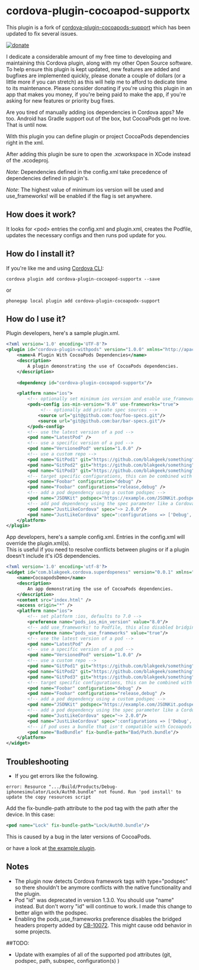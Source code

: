 # cordova-plugin-cocoapod-supportx
This plugin is a fork of [cordova-plugin-cocoapods-support](https://github.com/blakgeek/cordova-plugin-cocoapods-support) which has been updated to fix several issues.


<!-- DONATE -->
[![donate](https://www.paypalobjects.com/en_US/i/btn/btn_donateCC_LG_global.gif)](https://www.paypal.com/cgi-bin/webscr?cmd=_s-xclick&hosted_button_id=ZRD3W47HQ3EMJ)

I dedicate a considerable amount of my free time to developing and maintaining this Cordova plugin, along with my other Open Source software.
To help ensure this plugin is kept updated, new features are added and bugfixes are implemented quickly, please donate a couple of dollars (or a little more if you can stretch) as this will help me to afford to dedicate time to its maintenance. Please consider donating if you're using this plugin in an app that makes you money, if you're being paid to make the app, if you're asking for new features or priority bug fixes.
<!-- END DONATE -->


Are you tired of manually adding ios dependencies in Cordova apps?  Me too.  Android has Gradle support out of the box, but
CocoaPods get no love.  That is until now.  

With this plugin you can define plugin or project CocoaPods dependencies right in the xml.
 
After adding this plugin be sure to open the .xcworkspace in XCode instead of the .xcodeproj.

*Note*: Dependencies defined in the config.xml take precedence of dependencies defined in plugin's.

*Note*: The highest value of minimum ios version will be used and use_frameworks! will be enabled if the flag is set anywhere.
 
## How does it work?
It looks for &lt;pod&gt; entries the config.xml and plugin.xml, creates the Podfile, updates the necessary configs and 
then runs pod update for you.

## How do I install it?

If you're like me and using [Cordova CLI](http://cordova.apache.org/):
```
cordova plugin add cordova-plugin-cocoapod-supportx --save
```

or

```
phonegap local plugin add cordova-plugin-cocoapodx-support
```

## How do I use it?  
 
Plugin developers, here's a sample plugin.xml.  
```xml
<?xml version='1.0' encoding='UTF-8'?>
<plugin id="cordova-plugin-withpods" version="1.0.0" xmlns="http://apache.org/cordova/ns/plugins/1.0">
    <name>A Plugin With CocoaPods Dependencies</name>
    <description>
        A plugin demonstrating the use of CocoaPods dependencies.
    </description>
    
    <dependency id="cordova-plugin-cocoapod-supportx"/>

    <platform name="ios">
        <!-- optionally set minimum ios version and enable use_frameworks! -->
        <pods-config ios-min-version="9.0" use-frameworks="true">
             <!-- optionally add private spec sources -->
            <source url="git@github.com:foo/foo-specs.git"/>
            <source url="git@github.com:bar/bar-specs.git"/>
        </pods-config>
        <!-- use the latest version of a pod -->
        <pod name="LatestPod" />
        <!-- use a specific version of a pod -->
        <pod name="VersionedPod" version="1.0.0" />
        <!-- use a custom repo -->
        <pod name="GitPod1" git="https://github.com/blakgeek/something" tag="v1.0.1" />
        <pod name="GitPod2" git="https://github.com/blakgeek/something" branch="wood" />
        <pod name="GitPod3" git="https://github.com/blakgeek/something" commit="1b33368" />
        <!-- target specific configurations, this can be combined with all other options -->
        <pod name="Foobar" configuration="debug" />
        <pod name="Foobar" configurations="release,debug" />
        <!-- add a pod dependency using a custom podspec -->
        <pod name="JSONKit" podspec="https://example.com/JSONKit.podspec" />
        <!-- add pod dependency using the spec parameter like a Cordova framework -->
        <pod name="JustLikeCordova" spec="~> 2.0.0"/>
        <pod name="JustLikeCordova" spec=":configurations => ['Debug', 'Beta']"/>
    </platform>
</plugin>
```

App developers, here's a sample config.xml.  Entries in the config.xml will override the plugin.xml(s).  
This is useful if you need to resolve conflicts between plugins or if a plugin doesn't include it's iOS dependencies. 
```xml
<?xml version='1.0' encoding='utf-8'?>
<widget id="com.blakgeek.cordova.superdopeness" version="0.0.1" xmlns="http://www.w3.org/ns/widgets" xmlns:cdv="http://cordova.apache.org/ns/1.0">
    <name>CocoapodsDemo</name>
    <description>
        An app demonstrating the use of CocoaPods dependencies.
    </description>
    <content src="index.html" />
    <access origin="*" />
    <platform name="ios">
        <!-- set platform :ios, defaults to 7.0 -->
        <preference name="pods_ios_min_version" value="8.0"/>
        <!-- add use_frameworks! to Podfile, this also disabled bridging headers -->
        <preference name="pods_use_frameworks" value="true"/>
        <!-- use the latest version of a pod -->
        <pod name="LatestPod" />
        <!-- use a specific version of a pod -->
        <pod name="VersionedPod" version="1.0.0" />
        <!-- use a custom repo -->
        <pod name="GitPod1" git="https://github.com/blakgeek/something" tag="v1.0.1" />
        <pod name="GitPod2" git="https://github.com/blakgeek/something" branch="wood" />
        <pod name="GitPod3" git="https://github.com/blakgeek/something" commit="1b33368" />
        <!-- target specific configurations, this can be combined with all other options -->
        <pod name="Foobar" configuration="debug" />
        <pod name="Foobar" configurations="release,debug" />
        <!-- add a pod dependency using a custom podspec -->
        <pod name="JSONKit" podspec="https://example.com/JSONKit.podspec" />
        <!-- add a pod dependency using the spec parameter like a Cordova framework -->
        <pod name="JustLikeCordova" spec="~> 2.0.0"/>
        <pod name="JustLikeCordova" spec=":configurations => ['Debug', 'Beta']"/>
        <!-- if pod uses a bundle that isn't compatible with Cocoapods 1.x -->
        <pod name="BadBundle" fix-bundle-path="Bad/Path.bundle"/>
    </platform>
</widget>
```

## Troubleshooting
* If you get errors like the following.
```
error: Resource ".../Build/Products/Debug-iphonesimulator/Lock/Auth0.bundle" not found. Run 'pod install' to update the copy resources script
```
Add the fix-bundle-path attribute to the pod tag with the path after the device.  In this case:
```xml
<pod name="Lock" fix-bundle-path="Lock/Auth0.bundle"/>
```
This is caused by a bug in the later versions of CocoaPods.

or have a look at [the example plugin](https://github.com/blakgeek/cordova-plugin-cocoapods-support-example).

## Notes
* The plugin now detects Cordova framework tags with type="podspec" so there shouldn't be anymore conflicts with the native functionality and the plugin.
* Pod "id" was deprecated in version 1.3.0.  You should use "name" instead.  But don't worry "id" will continue to work. 
I made this change to better align with the podspec.
* Enabling the pods_use_frameworks preference disables the bridged headers property added by 
[CB-10072](https://issues.apache.org/jira/browse/CB-10072).  This might cause odd behavior in some projects.  


##TODO:
* Update with examples of all of the supported pod attributes (git, podspec, path, subspec, configuration(s) )



[bad_resource]: ./bad_resource.png "Bad Resource"
[linker_error]: ./linker_error.png "Linker Error"






